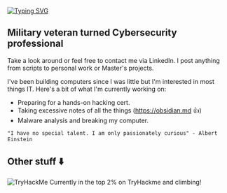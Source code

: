 [![Typing SVG](https://readme-typing-svg.herokuapp.com?font=Fira+Code&pause=1000&color=42F745&width=435&lines=Hi+there+-+I'm+Matt)](https://git.io/typing-svg)

## Military veteran turned Cybersecurity professional
Take a look around or feel free to contact me via LinkedIn. I post anything from scripts to personal work or Master's projects. 

I've been building computers since I was little but I'm interested in most things IT. Here's a bit of what I'm currently working on:
- Preparing for a hands-on hacking cert. 
- Taking excessive notes of all the things (https://obsidian.md :+1:)
- Malware analysis and breaking my computer. 

`"I have no special talent. I am only passionately curious" - Albert Einstein`

<!--
**MTTGIT19/MTTGIT19** is a ✨ _special_ ✨ repository because its `README.md` (this file) appears on your GitHub profile.

Here are some ideas to get you started:

- 🔭 I’m currently working on ...
- 🌱 I’m currently learning ...
- 👯 I’m looking to collaborate on ...
- 🤔 I’m looking for help with ...
- 💬 Ask me about ...
- 📫 How to reach me: ...
- 😄 Pronouns: ...
- ⚡ Fun fact: ...
-->

Other stuff :arrow_down:
---
<img src="https://tryhackme-badges.s3.amazonaws.com/MILMT.png" alt="TryHackMe">
Currently in the top 2% on TryHackme and climbing!
